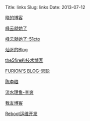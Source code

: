 Title: links
Slug: links
Date: 2013-07-12

[晓的博客](http://zhangxiaolong.org/)

[峰云就她了](http://blog.xiaorui.cc/)

[峰云就她了-51cto](http://rfyiamcool.blog.51cto.com/)

[灿哥的Blog](http://www.shencan.net/)

[the5fire的技术博客](http://www.the5fire.com/)

[FURION'S BLOG-思聪](http://www.furion.info/)

[陈李粮](http://www.chenliliang.com/)

[流水理鱼-李爽](http://www.iamle.com/)

[我友博客](http://54im.com/)

[Reboot运维开发](http://linrc.com/blog)







